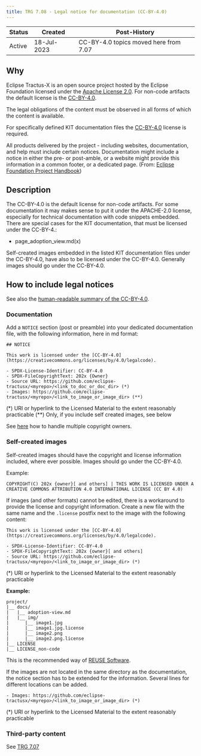 ```yaml
---
title: TRG 7.08 - Legal notice for documentation (CC-BY-4.0)
---
```


| Status | Created     | Post-History                          |
|--------|-------------|---------------------------------------|
| Active | 18-Jul-2023 | CC-BY-4.0 topics moved here from 7.07 |

## Why

Eclipse Tractus-X is an open source project hosted by the Eclipse Foundation licensed under the [Apache License 2.0](https://spdx.org/licenses/Apache-2.0). For non-code artifacts the default license is the [CC-BY-4.0](https://spdx.org/licenses/CC-BY-4.0.html).

The legal obligations of the content must be observed in all forms of which the content is available.

For specifically defined KIT documentation files the [CC-BY-4.0](https://creativecommons.org/licenses/by/4.0/legalcode) license is required.

All products delivered by the project - including websites, documentation, and help must include certain notices. Documentation might include a notice in either the pre- or post-amble, or a website might provide this information in a common footer, or a dedicated page. (From: [Eclipse Foundation Project Handbook](https://www.eclipse.org/projects/handbook/#legaldoc-end-user))

## Description

The CC-BY-4.0 is the default license for non-code artifacts. For some documentation it may makes sense to put it under the APACHE-2.0 license, especially for technical documentation with code snippets embedded. There are special cases for the KIT documentation, that must be licensed under the CC-BY-4.:

- page_adoption_view.md(x)

Self-created images embedded in the listed KIT documentation files under the CC-BY-4.0, have also to be licensed under the CC-BY-4.0.  Generally images should go under the CC-BY-4.0.

## How to include legal notices

See also the [human-readable summary of the CC-BY-4.0](https://creativecommons.org/licenses/by/4.0/).

### Documentation

Add a `NOTICE` section (post or preamble) into your dedicated documentation file, with the following information, here in md format:

```text
## NOTICE

This work is licensed under the [CC-BY-4.0](https://creativecommons.org/licenses/by/4.0/legalcode).

- SPDX-License-Identifier: CC-BY-4.0
- SPDX-FileCopyrightText: 202x {Owner}
- Source URL: https://github.com/eclipse-tractusx/<myrepo>/<link_to_doc_or_doc_dir> (*)
- Images: https://github.com/eclipse-tractusx/<myrepo>/<link_to_image_or_image_dir> (**)
 ```

 (*) URI or hyperlink to the Licensed Material to the extent reasonably practicable
 (**) Only, if you include self created images, see below

 See [here](/docs/release/trg-7/trg-7-07#documentation) how to handle multiple copyright owners.

### Self-created images

Self-created images should have the copyright and license information included, where ever possible. Images should go under the CC-BY-4.0.

Example:

```text
COPYRIGHT(C) 202x {owner}[ and others] | THIS WORK IS LICENSED UNDER A CREATIVE COMMONS ATTRIBUTION 4.0 INTERNATIONAL LICENSE (CC BY 4.0)
```

If images (and other formats) cannot be edited, there is a workaround to provide the license and copyright information. Create a new file with the same name and the `.license` postfix next to the image with the following content:

```text
This work is licensed under the [CC-BY-4.0](https://creativecommons.org/licenses/by/4.0/legalcode).

- SPDX-License-Identifier: CC-BY-4.0
- SPDX-FileCopyrightText: 202x {owner}[ and others]
- Source URL: https://github.com/eclipse-tractusx/<myrepo>/<link_to_image_or_image_dir> (*)
 ```

 (*) URI or hyperlink to the Licensed Material to the extent reasonably practicable

**Example:**

```shell
project/
|__ docs/
|   |__ adoption-view.md
|   |__ img/
|      |__ image1.jpg
|      |__ image1.jpg.license
|      |__ image2.png
|      |__ image2.png.license
|__ LICENSE
|__ LICENSE_non-code
```

This is the recommended way of [REUSE Software](https://reuse.software/tutorial/).

If the images are not located in the same directory as the documentation, the notice section has to be extended for the information.
Several lines for different locations can be added.

```text
- Images: https://github.com/eclipse-tractusx/<myrepo>/<link_to_image_or_image_dir> (*)
 ```

 (*) URI or hyperlink to the Licensed Material to the extent reasonably practicable

### Third-party content

See [TRG 7.07](http://localhost:3000/docs/release/trg-7/trg-7-08#embedding-third-party-content-in-documentation-artefacts)
